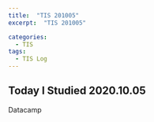 ```yaml
---
title:  "TIS 201005"
excerpt:  "TIS 201005"

categories:
  - TIS
tags:
  - TIS Log
---
```


## Today I Studied 2020.10.05

Datacamp
